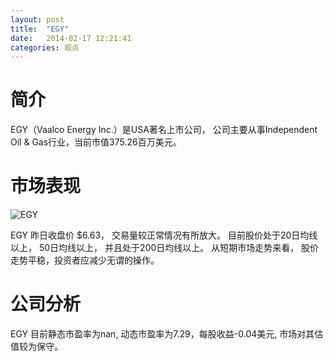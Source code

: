 ```yaml
---
layout: post
title:  "EGY"
date:   2014-02-17 12:21:41
categories: 观点
---
```


# 简介
EGY（Vaalco Energy Inc.）是USA著名上市公司，
公司主要从事Independent Oil & Gas行业，当前市值375.26百万美元。

# 市场表现

![EGY](http://finviz.com/chart.ashx?t=EGY&ty=c&ta=1&p=d&s=l)

EGY 昨日收盘价 $6.63，
交易量较正常情况有所放大。
目前股价处于20日均线以上，
50日均线以上，
并且处于200日均线以上。
从短期市场走势来看，
股价走势平稳，投资者应减少无谓的操作。

# 公司分析
EGY 目前静态市盈率为nan, 动态市盈率为7.29，每股收益-0.04美元,
市场对其估值较为保守。
